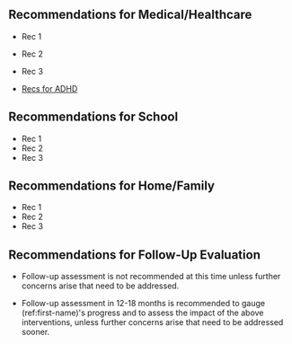 ## Recommendations for Medical/Healthcare

- Rec 1
- Rec 2
- Rec 3

- [Recs for ADHD](recs_adhd.md)

## Recommendations for School

- Rec 1
- Rec 2
- Rec 3

## Recommendations for Home/Family

- Rec 1
- Rec 2
- Rec 3

## Recommendations for Follow-Up Evaluation

- Follow-up assessment is not recommended at this time unless further concerns
  arise that need to be addressed.

- Follow-up assessment in 12-18 months is recommended to gauge (ref:first-name)'s progress and
  to assess the impact of the above interventions, unless further concerns arise
  that need to be addressed sooner.

